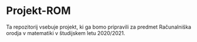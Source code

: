# Projekt-ROM
Ta repozitorij vsebuje projekt, ki ga bomo pripravili za predmet Računalniška orodja v matematiki v študijskem letu 2020/2021.
